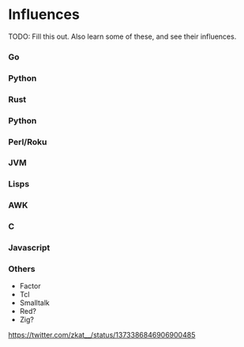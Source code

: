 # Influences

TODO: Fill this out. Also learn some of these, and see their influences.

### Go

### Python

### Rust

### Python

### Perl/Roku

### JVM

### Lisps

### AWK

### C

### Javascript

### Others
- Factor
- Tcl 
- Smalltalk
- Red?
- Zig?


<https://twitter.com/zkat__/status/1373386846906900485>

